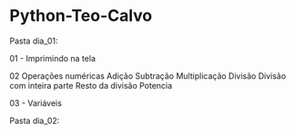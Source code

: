 # Python-Teo-Calvo

Pasta dia_01:

01 - Imprimindo na tela

02  Operações numéricas
        Adição
        Subtração
        Multiplicação
        Divisão
        Divisão com inteira parte
        Resto da divisão
        Potencia

03 - Variáveis

Pasta dia_02:

